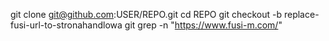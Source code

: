 git clone git@github.com:USER/REPO.git
cd REPO
git checkout -b replace-fusi-url-to-stronahandlowa
git grep -n "https://www.fusi-m.com/"
